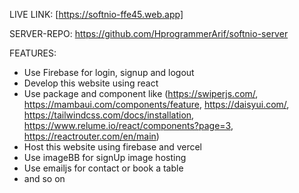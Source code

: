 LIVE LINK: [https://softnio-ffe45.web.app]

SERVER-REPO: https://github.com/HprogrammerArif/softnio-server

FEATURES:
 - Use Firebase for login, signup and logout
 - Develop this website using react
 - Use package and component like (https://swiperjs.com/, https://mambaui.com/components/feature, https://daisyui.com/, https://tailwindcss.com/docs/installation, https://www.relume.io/react/components?page=3, https://reactrouter.com/en/main)
 - Host this website using firebase and vercel
 - Use imageBB for signUp image hosting
 - Use emailjs for contact or book a table
 - and so on
